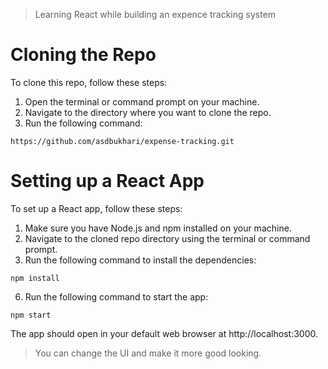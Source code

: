 > Learning React while building an expence tracking system

# Cloning the Repo

To clone this repo, follow these steps:

1. Open the terminal or command prompt on your machine.
2. Navigate to the directory where you want to clone the repo.
3. Run the following command:

```
https://github.com/asdbukhari/expense-tracking.git
```

# Setting up a React App

To set up a React app, follow these steps:

1. Make sure you have Node.js and npm installed on your machine.
2. Navigate to the cloned repo directory using the terminal or command prompt.
3. Run the following command to install the dependencies:

```
npm install
```

6. Run the following command to start the app:

```
npm start
```

The app should open in your default web browser at http://localhost:3000.

> You can change the UI and make it more good looking.
